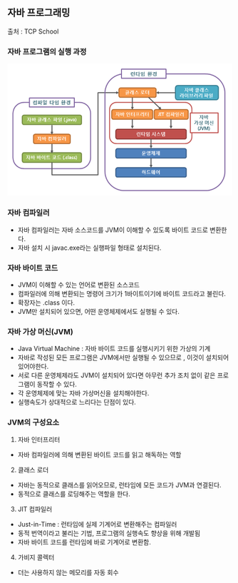 ## 자바 프로그래밍
출처 : TCP School

### 자바 프로그램의 실행 과정
![Alt text](image.png)

### 자바 컴파일러
- 자바 컴파일러는 자바 소스코드를 JVM이 이해할 수 있도록 바이트 코드로 변환한다.
- 자바 설치 시 javac.exe라는 실행파일 형태로 설치된다. 

### 자바 바이트 코드
- JVM이 이해할 수 있는 언어로 변환된 소스코드
- 컴파일러에 의해 변환되는 명령어 크기가 1바이트이기에 바이트 코드라고 불린다.
- 확장자는 .class 이다.
- JVM만 설치되어 있으면, 어떤 운영체제에서도 실행될 수 있다.

### 자바 가상 머신(JVM)
- Java Virtual Machine : 자바 바이트 코드를 실행시키기 위한 가상의 기계
- 자바로 작성된 모든 프로그램은 JVM에서만 실행될 수 있으므로 , 이것이 설치되어있어야한다.
- 서로 다른 운영체제라도 JVM이 설치되어 있다면 아무런 추가 조치 없이 같은 프로그램이 동작할 수 있다.
- 각 운영체제에 맞는 자바 가상머신을 설치해야한다.
- 실행속도가 상대적으로 느리다는 단점이 있다.

### JVM의 구성요소

1. 자바 인터프리터
- 자바 컴파일러에 의해 변환된 바이트 코드를 읽고 해독하는 역할

2. 클래스 로더
- 자바는 동적으로 클래스를 읽어오므로, 런타임에 모든 코드가 JVM과 연결된다.
- 동적으로 클래스를 로딩해주는 역할을 한다.

3. JIT 컴파일러
- Just-in-Time : 런타임에 실제 기계어로 변환해주는 컴파일러
- 동적 번역이라고 불리는 기법, 프로그램의 실행속도 향상을 위해 개발됨
- 자바 바이트 코드를 런타임에 바로 기계어로 변환함. 

4. 가비지 콜렉터
- 더는 사용하지 않는 메모리를 자동 회수

